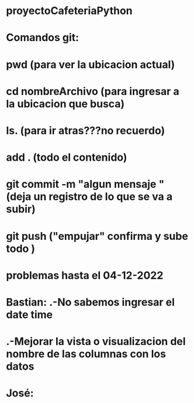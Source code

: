 # proyectoCafeteriaPython
# Comandos git:
# pwd (para ver la ubicacion actual)
# cd nombreArchivo (para ingresar a la ubicacion que busca)
# ls. (para ir atras???no recuerdo)
# add . (todo el contenido)
# git commit -m "algun mensaje " (deja un registro de lo que se va a subir)
# git push ("empujar" confirma y sube todo )

# problemas hasta el 04-12-2022
# Bastian:  .-No sabemos ingresar el date time
#           .-Mejorar la vista o visualizacion del nombre de las columnas con los datos
# José:     